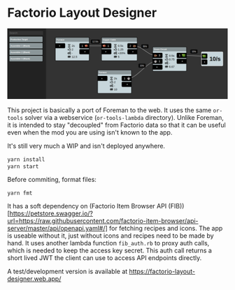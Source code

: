 # Factorio Layout Designer

![Screenshot](https://raw.githubusercontent.com/xaviershay/factorio-layout-designer/master/doc/fld-screenshot.png)

This project is basically a port of Foreman to the web. It uses the same
`or-tools` solver via a webservice (`or-tools-lambda` directory). Unlike
Foreman, it is intended to stay "decoupled" from Factorio data so that it can
be useful even when the mod you are using isn't known to the app.

It's still very much a WIP and isn't deployed anywhere.

    yarn install
    yarn start

Before commiting, format files:

    yarn fmt

It has a soft dependency on (Factorio Item Browser API
(FIB))[https://petstore.swagger.io/?url=https://raw.githubusercontent.com/factorio-item-browser/api-server/master/api/openapi.yaml#/]
for fetching recipes and icons. The app is useable without it, just without
icons and recipes need to be made by hand. It uses another lambda function
`fib_auth.rb` to proxy auth calls, which is needed to keep the access key
secret. This auth call returns a short lived JWT the client can use to access
API endpoints directly.

A test/development version is available at https://factorio-layout-designer.web.app/

